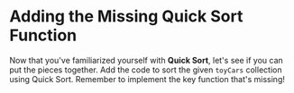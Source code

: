 # Adding the Missing Quick Sort Function

Now that you've familiarized yourself with **Quick Sort**, let's see if you can put the pieces together. Add the code to sort the given `toyCars` collection using Quick Sort. Remember to implement the key function that's missing!